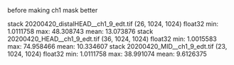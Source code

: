 before making ch1 mask better

stack 20200420_distalHEAD__ch1_9_edt.tif (26, 1024, 1024) float32 min: 1.0111758 max: 48.308743 mean: 13.073876
stack 20200420_HEAD__ch1_9_edt.tif (36, 1024, 1024) float32 min: 1.0015583 max: 74.958466 mean: 10.334607
stack 20200420_MID__ch1_9_edt.tif (23, 1024, 1024) float32 min: 1.0111758 max: 38.991074 mean: 9.6126375